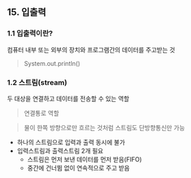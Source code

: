 ## 15. 입출력

### 1.1 입출력이란?
컴퓨터 내부 또는 외부의 장치와 프로그램간의 데이터를 주고받는 것

> System.out.println()

### 1.2 스트림(stream)
두 대상을 연결하고 데이터를 전송할 수 있는 역할
> 연결통로 역할

> 물이 한쪽 방향으로만 흐르는 것처럼 스트림도 단방향통신만 가능
- 하나의 스트림으로 입력과 출력 동시에 불가
- 입력스트림과 출력스트림 2개 필요 
  - 스트림은 먼저 보낸 데이터를 먼저 받음(FIFO)
  - 중간에 건너뜀 없이 연속적으로 주고 받음 